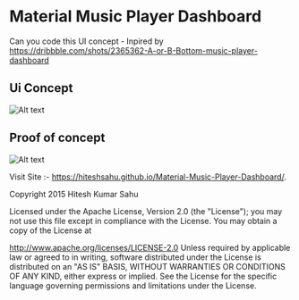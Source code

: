 # Material Music Player Dashboard

Can you code this UI concept - Inpired by https://dribbble.com/shots/2365362-A-or-B-Bottom-music-player-dashboard

## Ui Concept

![Alt text](https://github.com/hiteshsahu/Bottom-Music-Player-Dashboard/blob/master/Art/ui_concept.gif "Muse")

## Proof of concept

![Alt text](https://github.com/hiteshsahu/Bottom-Music-Player-Dashboard/blob/master/Art/concept_implementation.gif "Implemnt")

Visit Site :- https://hiteshsahu.github.io/Material-Music-Player-Dashboard/. 


Copyright 2015 Hitesh Kumar Sahu

Licensed under the Apache License, Version 2.0 (the "License"); you may not use this file except in compliance with the License. You may obtain a copy of the License at

http://www.apache.org/licenses/LICENSE-2.0
Unless required by applicable law or agreed to in writing, software distributed under the License is distributed on an "AS IS" BASIS, WITHOUT WARRANTIES OR CONDITIONS OF ANY KIND, either express or implied. See the License for the specific language governing permissions and limitations under the License.



